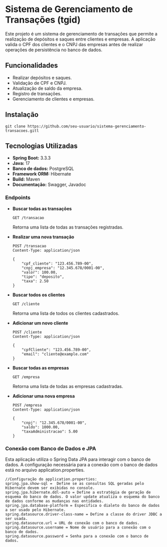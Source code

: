 # Sistema de Gerenciamento de Transações (tgid)

Este projeto é um sistema de gerenciamento de transações que permite a realização de depósitos e saques entre clientes e empresas. A aplicação valida o CPF dos clientes e o CNPJ das empresas antes de realizar operações de persistência no banco de dados.

## Funcionalidades

- Realizar depósitos e saques.
- Validação de CPF e CNPJ.
- Atualização de saldo da empresa.
- Registro de transações.
- Gerenciamento de clientes e empresas.

## Instalação
    
    git clone https://github.com/seu-usuario/sistema-gerenciamento-transacoes.gitl
    
    

## Tecnologias Utilizadas

* **Spring Boot:** 3.3.3
* **Java:** 17
* **Banco de dados:** PostgreSQL 
* **Framework ORM:** Hibernate
* **Build:** Maven
* **Documentação:** Swagger, Javadoc

### Endpoints

- **Buscar todas as transações**
    ```http
    GET /transacao
    ```
    Retorna uma lista de todas as transações registradas.

- **Realizar uma nova transação**
    ```http
    POST /transacao
    Content-Type: application/json

    {
        "cpf_cliente": "123.456.789-00",
        "cnpj_empresa": "12.345.678/0001-00",
        "valor": 100.00,
        "tipo": "deposito",
        "taxa": 2.50
    }
    ```

- **Buscar todos os clientes**
    ```http
    GET /cliente
    ```
    Retorna uma lista de todos os clientes cadastrados.

- **Adicionar um novo cliente**
    ```http
    POST /cliente
    Content-Type: application/json

    {
        "cpfCliente": "123.456.789-00",
        "email": "cliente@example.com"
    }
    ```

- **Buscar todas as empresas**
    ```http
    GET /empresa
    ```
    Retorna uma lista de todas as empresas cadastradas.

- **Adicionar uma nova empresa**
    ```http
    POST /empresa
    Content-Type: application/json

    {
        "cnpj": "12.345.678/0001-00",
        "saldo": 1000.00,
        "taxaAdministracao": 5.00
    }
    ```

### Conexão com Banco de Dados e JPA
Esta aplicação utiliza o Spring Data JPA para interagir com o banco de dados. A configuração necessária para a conexão com o banco de dados está no arquivo application.properties.

```properties
//Configuração do application.properties:
spring.jpa.show-sql =  Define se as consultas SQL geradas pelo Hibernate devem ser exibidas no console.
spring.jpa.hibernate.ddl-auto = Define a estratégia de geração de esquema do banco de dados. O valor update atualiza o esquema do banco de dados conforme as mudanças nas entidades.
spring.jpa.database-platform = Especifica o dialeto do banco de dados a ser usado pelo Hibernate.
spring.datasource.driver-class-name = Define a classe do driver JDBC a ser usada.
spring.datasource.url = URL de conexão com o banco de dados.
spring.datasource.username = Nome de usuário para a conexão com o banco de dados.
spring.datasource.password = Senha para a conexão com o banco de dados.
```


